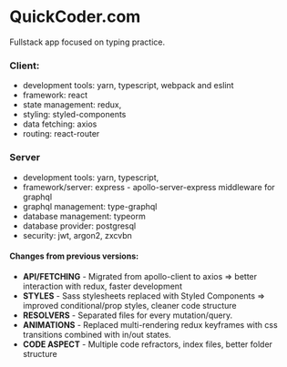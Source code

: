 # QuickCoder.com
Fullstack app focused on typing practice.

### Client:
- development tools: yarn, typescript, webpack and eslint
- framework: react
- state management: redux,
- styling: styled-components
- data fetching: axios
- routing: react-router

### Server
- development tools: yarn, typescript, 
- framework/server: express - apollo-server-express middleware for graphql
- graphql management: type-graphql
- database management: typeorm
- database provider: postgresql
- security: jwt, argon2, zxcvbn

#### Changes from previous versions:
- **API/FETCHING** - Migrated from apollo-client to axios => better interaction with redux, faster development
- **STYLES** - Sass stylesheets replaced with Styled Components => improved conditional/prop styles, cleaner code structure
- **RESOLVERS** - Separated files for every mutation/query.
- **ANIMATIONS** - Replaced multi-rendering redux keyframes with css transitions combined with in/out states.
- **CODE ASPECT** - Multiple code refractors, index files, better folder structure

